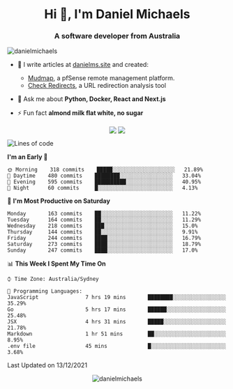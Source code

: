 <h1 align="center">Hi 👋, I'm Daniel Michaels</h1>
<h3 align="center">A software developer from Australia</h3>
<p align="left"> <img src="https://komarev.com/ghpvc/?username=danielmichaels" alt="danielmichaels" /> </p>

- 📝 I write articles at [danielms.site](https://danielms.site?ref=danielmichaels-github) and created:
    - [Mudmap](https://mudmap.io?ref=danielmichaels-github), a pfSense remote management platform.
    - [Check Redirects](https://www.check-redirects.com?ref=danielmichaels-github), a URL redirection analysis tool
- 💬 Ask me about **Python, Docker, React and Next.js**

- ⚡ Fun fact **almond milk flat white, no sugar**

<p align="center">
<a href="https://twitter.com/dansult" target="_blank"><img align="center" src="https://img.shields.io/badge/twitter-%231DA1F2.svg?&style=for-the-badge&logo=twitter&logoColor=white"></a>
<a href="https://linkedin.com/in/daniel-michaels" target="_blank"><img align="center" src="https://img.shields.io/badge/linkedin-%230077B5.svg?&style=for-the-badge&logo=linkedin&logoColor=white"></a>
</p>

<!--START_SECTION:waka-->
![Lines of code](https://img.shields.io/badge/From%20Hello%20World%20I%27ve%20Written--3%20Thousand%20lines%20of%20code-blue)

**I'm an Early 🐤** 

```text
🌞 Morning    318 commits    █████░░░░░░░░░░░░░░░░░░░░   21.89% 
🌆 Daytime    480 commits    ████████░░░░░░░░░░░░░░░░░   33.04% 
🌃 Evening    595 commits    ██████████░░░░░░░░░░░░░░░   40.95% 
🌙 Night      60 commits     █░░░░░░░░░░░░░░░░░░░░░░░░   4.13%

```
📅 **I'm Most Productive on Saturday** 

```text
Monday       163 commits    ██░░░░░░░░░░░░░░░░░░░░░░░   11.22% 
Tuesday      164 commits    ██░░░░░░░░░░░░░░░░░░░░░░░   11.29% 
Wednesday    218 commits    ███░░░░░░░░░░░░░░░░░░░░░░   15.0% 
Thursday     144 commits    ██░░░░░░░░░░░░░░░░░░░░░░░   9.91% 
Friday       244 commits    ████░░░░░░░░░░░░░░░░░░░░░   16.79% 
Saturday     273 commits    ████░░░░░░░░░░░░░░░░░░░░░   18.79% 
Sunday       247 commits    ████░░░░░░░░░░░░░░░░░░░░░   17.0%

```


📊 **This Week I Spent My Time On** 

```text
⌚︎ Time Zone: Australia/Sydney

💬 Programming Languages: 
JavaScript               7 hrs 19 mins       ████████░░░░░░░░░░░░░░░░░   35.29% 
Go                       5 hrs 17 mins       ██████░░░░░░░░░░░░░░░░░░░   25.48% 
JSX                      4 hrs 31 mins       █████░░░░░░░░░░░░░░░░░░░░   21.78% 
Markdown                 1 hr 51 mins        ██░░░░░░░░░░░░░░░░░░░░░░░   8.95% 
.env file                45 mins             █░░░░░░░░░░░░░░░░░░░░░░░░   3.68%

```


 Last Updated on 13/12/2021
<!--END_SECTION:waka-->

<p align="center"> <img src="https://github-readme-stats.vercel.app/api?username=danielmichaels&show_icons=true" alt="danielmichaels" /> </p>

